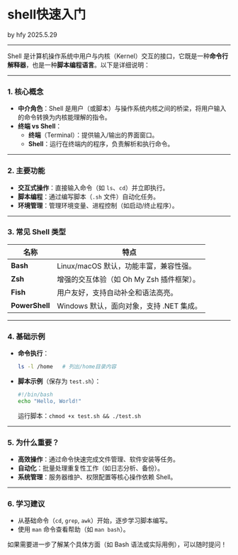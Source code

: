 # shell快速入门
 
by hfy 2025.5.29

---

Shell 是计算机操作系统中用户与内核（Kernel）交互的接口，它既是一种**命令行解释器**，也是一种**脚本编程语言**。以下是详细说明：

---

### **1. 核心概念**
- **中介角色**：Shell 是用户（或脚本）与操作系统内核之间的桥梁，将用户输入的命令转换为内核能理解的指令。
- **终端 vs Shell**：
  - **终端**（Terminal）：提供输入/输出的界面窗口。
  - **Shell**：运行在终端内的程序，负责解析和执行命令。

---

### **2. 主要功能**
- **交互式操作**：直接输入命令（如 `ls`、`cd`）并立即执行。
- **脚本编程**：通过编写脚本（`.sh` 文件）自动化任务。
- **环境管理**：管理环境变量、进程控制（如启动/终止程序）。

---

### **3. 常见 Shell 类型**
| 名称       | 特点                                                                 |
|------------|----------------------------------------------------------------------|
| **Bash**   | Linux/macOS 默认，功能丰富，兼容性强。                               |
| **Zsh**    | 增强的交互体验（如 Oh My Zsh 插件框架）。                            |
| **Fish**   | 用户友好，支持自动补全和语法高亮。                                   |
| **PowerShell** | Windows 默认，面向对象，支持 .NET 集成。                        |

---

### **4. 基础示例**
- **命令执行**：
  ```bash
  ls -l /home   # 列出/home目录内容
  ```
- **脚本示例**（保存为 `test.sh`）：
  ```bash
  #!/bin/bash
  echo "Hello, World!"
  ```
  运行脚本：`chmod +x test.sh && ./test.sh`

---

### **5. 为什么重要？**
- **高效操作**：通过命令快速完成文件管理、软件安装等任务。
- **自动化**：批量处理重复性工作（如日志分析、备份）。
- **系统管理**：服务器维护、权限配置等核心操作依赖 Shell。

---

### **6. 学习建议**
- 从基础命令（`cd`, `grep`, `awk`）开始，逐步学习脚本编写。
- 使用 `man` 命令查看帮助（如 `man bash`）。

如果需要进一步了解某个具体方面（如 Bash 语法或实际用例），可以随时提问！
